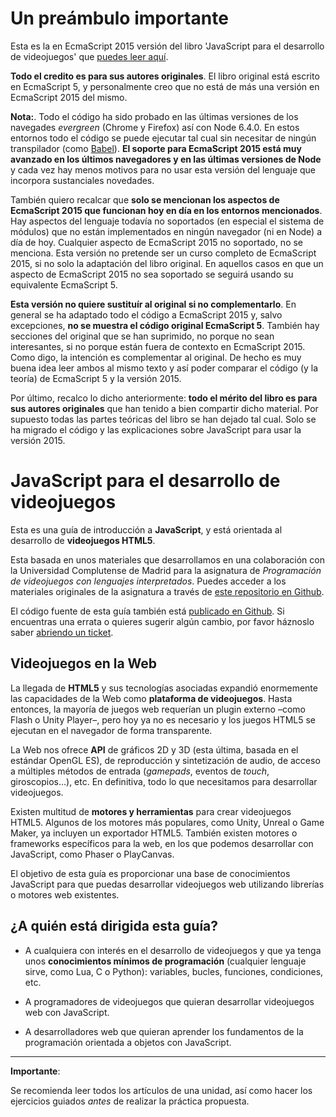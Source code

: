 # Un preámbulo importante

Esta es la en EcmaScript 2015 versión del libro 'JavaScript para el desarrollo de videojuegos' que 
[puedes leer aquí](https://mozdevs.github.io/js-for-gamedev/es/).

**Todo el credito es para sus autores originales**. El libro original está escrito en EcmaScript 5, y
personalmente creo que no está de más una versión en EcmaScript 2015 del mismo.

**Nota:**. Todo el código ha sido probado en las últimas versiones de los navegades _evergreen_ (Chrome y
Firefox) así con Node 6.4.0. En estos entornos todo el código se puede ejecutar tal cual sin necesitar
de ningún transpilador (como [Babel](https://babeljs.io/)). **El soporte para EcmaScript 2015 está 
muy avanzado en los últimos navegadores y en las últimas versiones de Node** y cada vez hay menos motivos
para no usar esta versión del lenguaje que incorpora sustanciales novedades.

También quiero recalcar que **solo se mencionan los aspectos de EcmaScript 2015 que funcionan hoy en día
en los entornos mencionados**. Hay aspectos del lenguaje todavía no soportados (en especial el sistema
de módulos) que no están implementados en ningún navegador (ni en Node) a día de hoy. Cualquier aspecto 
de EcmaScript 2015 no soportado, no se menciona. Esta versión no pretende ser un curso completo de EcmaScript 2015,
si no solo la adaptación del libro original. En aquellos casos en que un aspecto de EcmaScript 2015 no sea soportado
se seguirá usando su equivalente EcmaScript 5.

**Esta versión no quiere sustituír al original si no complementarlo**. En general se ha adaptado todo el código a EcmaScript 2015
y, salvo excepciones, **no se muestra el código original EcmaScript 5**. También hay secciones del original que se
han suprimido, no porque no sean interesantes, si no porque están fuera de contexto en EcmaScript 2015. Como digo,
la intención es complementar al original. De hecho es muy buena idea leer ambos al mismo texto y así poder comparar
el código (y la teoría) de EcmaScript 5 y la versión 2015.

Por último, recalco lo dicho anteriormente: **todo el mérito del libro es para sus autores originales** que han tenido
a bien compartir dicho material. Por supuesto todas las partes teóricas del libro se han dejado tal cual. Solo se ha migrado
el código y las explicaciones sobre JavaScript para usar la versión 2015.

# JavaScript para el desarrollo de videojuegos

Esta es una guía de introducción a **JavaScript**, y está orientada al
desarrollo de **videojuegos HTML5**.

Esta basada en unos materiales que desarrollamos en una colaboración con la
Universidad Complutense de Madrid para la asignatura de _Programación de
videojuegos con lenguajes interpretados_. Puedes acceder a los materiales
originales de la asignatura a través de
[este repositorio en Github](https://github.com/clnznr/pvli2017).

El código fuente de esta guía también está
[publicado en Github](https://github.com/mozdevs/js-for-gamedev/). Si encuentras
una errata o quieres sugerir algún cambio, por favor háznoslo saber
[abriendo un ticket](https://github.com/mozdevs/js-for-gamedev/issues).

## Videojuegos en la Web

La llegada de **HTML5** y sus tecnologías asociadas expandió enormemente las
capacidades de la Web como **plataforma de videojuegos**. Hasta entonces, la
mayoría de juegos web requerían un plugin externo –como Flash o Unity Player–,
pero hoy ya no es necesario y los juegos HTML5 se ejecutan en el navegador de
forma transparente.

La Web nos ofrece **API** de gráficos 2D y 3D (esta última, basada en el estándar
OpenGL ES), de reproducción y sintetización de audio, de acceso a múltiples
métodos de entrada (_gamepads_, eventos de _touch_, giroscopios…), etc. En
definitiva, todo lo que necesitamos para desarrollar videojuegos.

Existen multitud de **motores y herramientas** para crear videojuegos HTML5.
Algunos de los motores más populares, como Unity, Unreal o Game Maker, ya
incluyen un exportador HTML5. También existen motores o frameworks específicos
para la web, en los que podemos desarrollar con JavaScript, como Phaser o
PlayCanvas.

El objetivo de esta guía es proporcionar una base de conocimientos JavaScript
para que puedas desarrollar videojuegos web utilizando librerías o motores web
existentes.

## ¿A quién está dirigida esta guía?

- A cualquiera con interés en el desarrollo de videojuegos y que ya tenga unos
**conocimientos mínimos de programación** (cualquier lenguaje sirve, como Lua,
C o Python): variables, bucles, funciones, condiciones, etc.

- A programadores de videojuegos que quieran desarrollar videojuegos web con
JavaScript.

- A desarrolladores web que quieran aprender los fundamentos de la programación
orientada a objetos con JavaScript.

---

**Importante**:

Se recomienda leer todos los artículos de una unidad, así como hacer los ejercicios guiados _antes_ de realizar la práctica propuesta.
